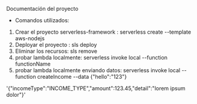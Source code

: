 Documentación del proyecto

- Comandos utilizados:
1. Crear el proyecto serverless-framework : serverless create --template aws-nodejs
2. Deployar el proyecto : sls deploy
3. Eliminar los recursos: sls remove
4. probar lambda localmente: serverless invoke local --function functionName
5. probar lambda localmente enviando datos: serverless invoke local --function createIncome --data {"hello":"123"}



'{"incomeType":"INCOME_TYPE","amount":123.45,"detail":"lorem ipsum dolor"}'


